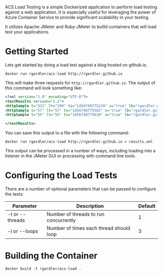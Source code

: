 ACS Load Testing is a simple Dockerized application to perform load
testing against a web application. It is especially useful for
leveraging the power of Azure Container Service to provide significant
scalability in your testing.

It utilizes Apache JMeter and Ruby-JMeter to builld containers that
will load test your applications.

# Getting Started

Lets get started by doing a load test against a blog hosted on
github.io.

```
docker run rgardler/acs-load http://rgardler.github.io
```

This will make three requests for `http://rgardler.github.io`. The
output of this command will look something like:

```xml
<?xml version="1.0" encoding="UTF-8"?>
<testResults version="1.2">
<httpSample t="332" lt="290" ts="1456740775219" s="true" lb="rgardler.github.io" rc="200" rm="OK" tn="ThreadGroup 1-1" dt="text" by="17329" ng="1" na="1"/>
<httpSample t="57" lt="57" ts="1456740775562" s="true" lb="rgardler.github.io" rc="200" rm="OK" tn="ThreadGroup 1-1" dt="text" by="17328" ng="1" na="1"/>
<httpSample t="55" lt="55" ts="1456740775620" s="true" lb="rgardler.github.io" rc="200" rm="OK" tn="ThreadGroup 1-1" dt="text" by="17328" ng="1" na="1"/>

</testResults>
```

You can save this output to a file with the following command:

```
docker run rgardler/acs-load http://rgardler.github.io > results.xml
```

This output can be processed in a number of ways, including loading
into a listener in the JMeter GUI or processing with command line
tools.

# Configuring the Load Tests

There are a number of optional parameters that can be passed to
configure the tests:

|Parameter | Description | Default|
|----------|-------------|--------|
|-t or --threads | Number of threads to run concurrently | 1 |
|-l or --loops | Number of times each thread should loop | 3 |

# Building the Container

```
docker build -t rgardler/acs-load .
```
